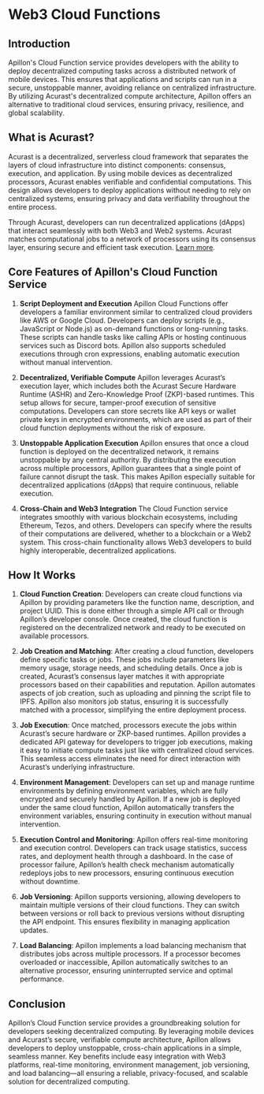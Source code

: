 
# Web3 Cloud Functions

## Introduction

Apillon's Cloud Function service provides developers with the ability to deploy decentralized computing tasks across a distributed network of mobile devices. This ensures that applications and scripts can run in a secure, unstoppable manner, avoiding reliance on centralized infrastructure. By utilizing Acurast's decentralized compute architecture, Apillon offers an alternative to traditional cloud services, ensuring privacy, resilience, and global scalability.

## What is Acurast?

Acurast is a decentralized, serverless cloud framework that separates the layers of cloud infrastructure into distinct components: consensus, execution, and application. By using mobile devices as decentralized processors, Acurast enables verifiable and confidential computations. This design allows developers to deploy applications without needing to rely on centralized systems, ensuring privacy and data verifiability throughout the entire process.

Through Acurast, developers can run decentralized applications (dApps) that interact seamlessly with both Web3 and Web2 systems. Acurast matches computational jobs to a network of processors using its consensus layer, ensuring secure and efficient task execution. [Learn more](https://docs.acurast.com/).

## Core Features of Apillon's Cloud Function Service

1. **Script Deployment and Execution**
Apillon Cloud Functions offer developers a familiar environment similar to centralized cloud providers like AWS or Google Cloud. Developers can deploy scripts (e.g., JavaScript or Node.js) as on-demand functions or long-running tasks. These scripts can handle tasks like calling APIs or hosting continuous services such as Discord bots. Apillon also supports scheduled executions through cron expressions, enabling automatic execution without manual intervention.

2. **Decentralized, Verifiable Compute**
Apillon leverages Acurast’s execution layer, which includes both the Acurast Secure Hardware Runtime (ASHR) and Zero-Knowledge Proof (ZKP)-based runtimes. This setup allows for secure, tamper-proof execution of sensitive computations. Developers can store secrets like API keys or wallet private keys in encrypted environments, which are used as part of their cloud function deployments without the risk of exposure.

3. **Unstoppable Application Execution**
Apillon ensures that once a cloud function is deployed on the decentralized network, it remains unstoppable by any central authority. By distributing the execution across multiple processors, Apillon guarantees that a single point of failure cannot disrupt the task. This makes Apillon especially suitable for decentralized applications (dApps) that require continuous, reliable execution.

4. **Cross-Chain and Web3 Integration**
The Cloud Function service integrates smoothly with various blockchain ecosystems, including Ethereum, Tezos, and others. Developers can specify where the results of their computations are delivered, whether to a blockchain or a Web2 system. This cross-chain functionality allows Web3 developers to build highly interoperable, decentralized applications.

## How It Works

1. **Cloud Function Creation**: Developers can create cloud functions via Apillon by providing parameters like the function name, description, and project UUID. This is done either through a simple API call or through Apillon’s developer console. Once created, the cloud function is registered on the decentralized network and ready to be executed on available processors.

2. **Job Creation and Matching**: After creating a cloud function, developers define specific tasks or jobs. These jobs include parameters like memory usage, storage needs, and scheduling details. Once a job is created, Acurast’s consensus layer matches it with appropriate processors based on their capabilities and reputation. Apillon automates aspects of job creation, such as uploading and pinning the script file to IPFS. Apillon also monitors job status, ensuring it is successfully matched with a processor, simplifying the entire deployment process.

3. **Job Execution**: Once matched, processors execute the jobs within Acurast’s secure hardware or ZKP-based runtimes. Apillon provides a dedicated API gateway for developers to trigger job executions, making it easy to initiate compute tasks just like with centralized cloud services. This seamless access eliminates the need for direct interaction with Acurast’s underlying infrastructure.

4. **Environment Management**: Developers can set up and manage runtime environments by defining environment variables, which are fully encrypted and securely handled by Apillon. If a new job is deployed under the same cloud function, Apillon automatically transfers the environment variables, ensuring continuity in execution without manual intervention.

5. **Execution Control and Monitoring**: Apillon offers real-time monitoring and execution control. Developers can track usage statistics, success rates, and deployment health through a dashboard. In the case of processor failure, Apillon’s health check mechanism automatically redeploys jobs to new processors, ensuring continuous execution without downtime.

6. **Job Versioning**: Apillon supports versioning, allowing developers to maintain multiple versions of their cloud functions. They can switch between versions or roll back to previous versions without disrupting the API endpoint. This ensures flexibility in managing application updates.

7. **Load Balancing**: Apillon implements a load balancing mechanism that distributes jobs across multiple processors. If a processor becomes overloaded or inaccessible, Apillon automatically switches to an alternative processor, ensuring uninterrupted service and optimal performance.

## Conclusion

Apillon’s Cloud Function service provides a groundbreaking solution for developers seeking decentralized computing. By leveraging mobile devices and Acurast’s secure, verifiable compute architecture, Apillon allows developers to deploy unstoppable, cross-chain applications in a simple, seamless manner. Key benefits include easy integration with Web3 platforms, real-time monitoring, environment management, job versioning, and load balancing—all ensuring a reliable, privacy-focused, and scalable solution for decentralized computing.